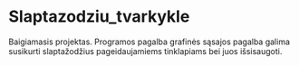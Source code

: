 # Slaptazodziu_tvarkykle
Baigiamasis projektas.
Programos pagalba grafinės sąsajos pagalba galima susikurti slaptažodžius pageidaujamiems tinklapiams bei juos išsisaugoti.

